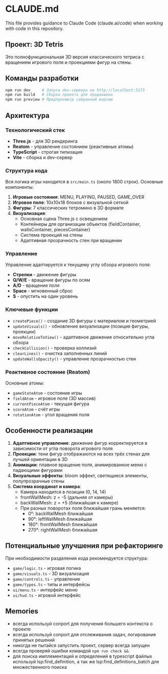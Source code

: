# CLAUDE.md

This file provides guidance to Claude Code (claude.ai/code) when working with code in this repository.

## Проект: 3D Tetris

Это полнофункциональная 3D версия классического тетриса с вращением игрового поля и проекциями фигур на стены.

## Команды разработки

```bash
npm run dev     # Запуск dev-сервера на http://localhost:5173
npm run build   # Сборка проекта для продакшена
npm run preview # Предпросмотр собранной версии
```

## Архитектура

### Технологический стек
- **Three.js** - для 3D рендеринга
- **Reatom** - управление состоянием (реактивные атомы)
- **TypeScript** - строгая типизация
- **Vite** - сборка и dev-сервер

### Структура кода
Вся логика игры находится в `src/main.ts` (около 1800 строк). Основные компоненты:

1. **Игровые состояния**: MENU, PLAYING, PAUSED, GAME_OVER
2. **Игровое поле**: 10x10x18 блоков с визуальной сеткой
3. **Фигуры**: 7 классических тетромино в 3D формате
4. **Визуализация**: 
   - Основная сцена Three.js с освещением
   - Контейнеры для организации объектов (fieldContainer, wallsContainer, piecesContainer)
   - Система проекций на стены
   - Адаптивная прозрачность стен при вращении

### Управление
Управление адаптируется к текущему углу обзора игрового поля:
- **Стрелки** - движение фигуры
- **Q/W/E** - вращение фигуры по осям
- **A/D** - вращение поля
- **Space** - мгновенный сброс
- **S** - опустить на один уровень

### Ключевые функции
- `createPiece()` - создание 3D фигуры с материалом и геометрией
- `updateVisuals()` - обновление визуализации (позиция фигуры, проекции)
- `moveRelativeToView()` - адаптивное движение относительно угла обзора
- `checkCollision()` - проверка коллизий
- `clearLines()` - очистка заполненных линий
- `updateWallsOpacity()` - управление прозрачностью стен

### Реактивное состояние (Reatom)
Основные атомы:
- `gameStateAtom` - состояние игры
- `fieldAtom` - игровое поле (3D массив)
- `currentPieceAtom` - текущая фигура
- `scoreAtom` - счёт игры
- `rotationAtom` - угол вращения поля

## Особенности реализации

1. **Адаптивное управление**: движение фигур корректируется в зависимости от угла поворота игрового поля
2. **Проекции**: тени фигур отображаются на всех трёх стенах для лучшей ориентации в 3D
3. **Анимации**: плавное вращение поля, анимированное меню с падающими фигурами
4. **Визуальные эффекты**: bloom эффект, светящиеся элементы, полупрозрачные стены
5. **Система координат и камера**: 
   - Камера находится в позиции (0, 14, 14)
   - frontWallMesh: z = -5 (дальняя от камеры)
   - backWallMesh: z = +5 (ближайшая к камере)
   - При разных поворотах поля ближайшая грань меняется:
     * 0°: backWallMesh ближайшая
     * 90°: leftWallMesh ближайшая
     * 180°: frontWallMesh ближайшая  
     * 270°: rightWallMesh ближайшая

## Потенциальные улучшения при рефакторинге

При необходимости разделения кода рекомендуется структура:
- `game/logic.ts` - игровая логика
- `game/visuals.ts` - 3D визуализация
- `game/controls.ts` - управление
- `game/types.ts` - типы и интерфейсы
- `ui/menu.ts` - интерфейс меню
- `ui/hud.ts` - игровой интерфейс

## Memories

- всегда используй conport для получения большего контекста о проекте
- всегда используй conport для отслеживания задач, логирования принятых решений
- никогда не пытайся запустить проект, сервер всегда запущен
- всегда проверяй ошибки командой `npm run check && `
- для поиска имплементаций и определений в typescript файлых используй lsp:find_definition, а так же lsp:find_definitions_batch для множественного поиска 
